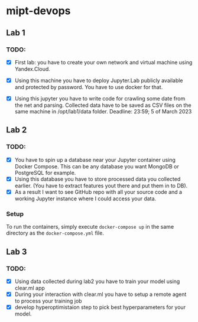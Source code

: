 # mipt-devops

## Lab 1

### TODO:

- [x] First lab: you have to create your own network and virtual machine using Yandex.Cloud. 

- [x] Using this machine you have to deploy Jupyter.Lab publicly available and protected by password. You have to use docker for that.

- [x] Using this jupyter you have to write code for crawling some date from the net and parsing. Collected data have to be saved as CSV files on the same machine in /opt/lab1/data folder.
Deadline: 23:59; 5 of March 2023

## Lab 2

### TODO:

- [x] You have to spin up a database near your Jupyter container using Docker Compose. This can be any database you want MongoDB or PostgreSQL for example. 
- [x] Using this database you have to store processed data you collected earlier. (You have to extract features yout there and put them in to DB).
- [x] As a result I want to see GitHub repo with all your source code and a working Jupyter instance where I could access your data.

### Setup

To run the containers, simply execute `docker-compose up` in the same directory as the `docker-compose.yml` file.

## Lab 3

### TODO:

- [x] Using data collected during lab2 you have to train your model using clear.ml app
- [x] During your interaction with clear.ml you have to setup a remote agent to process your training job 
- [x] develop hyperoptimistaion step to pick best hyperparameters for your model.
